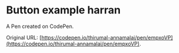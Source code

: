 # Button example harran

A Pen created on CodePen.

Original URL: [https://codepen.io/thirumal-annamalai/pen/empxoVP](https://codepen.io/thirumal-annamalai/pen/empxoVP).

